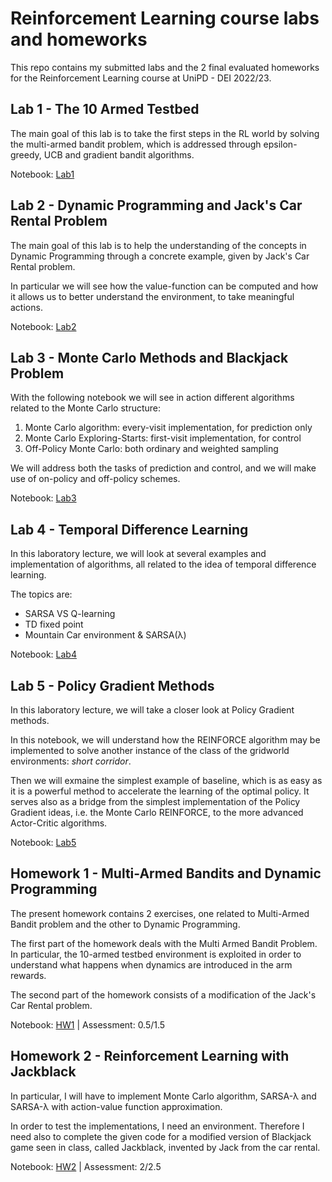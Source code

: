 # Reinforcement Learning course labs and homeworks
This repo contains my submitted labs and the 2 final evaluated homeworks for the Reinforcement Learning course at UniPD - DEI 2022/23.

## Lab 1 - The 10 Armed Testbed

The main goal of this lab is to take the first steps in the RL world by solving the multi-armed bandit problem, which is addressed through epsilon-greedy, UCB and gradient bandit algorithms.

Notebook: [Lab1](https://github.com/stefanobinotto/Reinforcement-Learning-course/tree/main/lab1)

## Lab 2 - Dynamic Programming and Jack's Car Rental Problem

The main goal of this lab is to help the understanding of the concepts in Dynamic Programming through a concrete example, given by Jack's Car Rental problem.

In particular we will see how the value-function can be computed and how it allows us to better understand the environment, to take meaningful actions.

Notebook: [Lab2](https://github.com/stefanobinotto/Reinforcement-Learning-course/tree/main/lab2)

## Lab 3 - Monte Carlo Methods and Blackjack Problem

With the following notebook we will see in action different algorithms related to the Monte Carlo structure:
1. Monte Carlo algorithm: every-visit implementation, for prediction only
2. Monte Carlo Exploring-Starts: first-visit implementation, for control
3. Off-Policy Monte Carlo: both ordinary and weighted sampling

We will address both the tasks of prediction and control, and we will make use of on-policy and off-policy schemes.

Notebook: [Lab3](https://github.com/stefanobinotto/Reinforcement-Learning-course/tree/main/lab3)

## Lab 4 - Temporal Difference Learning

In this laboratory lecture, we will look at several examples and implementation of algorithms, all related to the idea of temporal difference learning.

The topics are:
- SARSA VS Q-learning
- TD fixed point
- Mountain Car environment & SARSA(λ)

Notebook: [Lab4](https://github.com/stefanobinotto/Reinforcement-Learning-course/tree/main/lab4)

## Lab 5 - Policy Gradient Methods

In this laboratory lecture, we will take a closer look at Policy Gradient methods.

In this notebook, we will understand how the REINFORCE algorithm may be implemented to solve another instance of the class of the gridworld environments: *short corridor*.

Then we will exmaine the simplest example of baseline, which is as easy as it is a powerful method to accelerate the learning of the optimal policy. It serves also as a bridge from the simplest implementation of the Policy Gradient ideas, i.e. the Monte Carlo REINFORCE, to the more advanced Actor-Critic algorithms.

Notebook: [Lab5](https://github.com/stefanobinotto/Reinforcement-Learning-course/tree/main/lab5)

## Homework 1 - Multi-Armed Bandits and Dynamic Programming

The present homework contains 2 exercises, one related to Multi-Armed Bandit problem and the other to Dynamic Programming.

The first part of the homework deals with the Multi Armed Bandit Problem. In particular, the 10-armed testbed environment is exploited in order to understand what happens when dynamics are introduced in the arm rewards.

The second part of the homework consists of a modification of the Jack's Car Rental problem.

Notebook: [HW1](https://github.com/stefanobinotto/Reinforcement-Learning-course/blob/main/homework_projects/2052421_binotto_stefano_hw01.ipynb) | Assessment: 0.5/1.5
## Homework 2 - Reinforcement Learning with Jackblack

In particular, I will have to implement Monte Carlo algorithm, SARSA-λ and SARSA-λ with action-value function approximation.

In order to test the implementations, I need an environment. Therefore I need also to complete the given code for a modified version of Blackjack game seen in class, called Jackblack, invented by Jack from the car rental.

Notebook: [HW2](https://github.com/stefanobinotto/Reinforcement-Learning-course/blob/main/homework_projects/2052421_binotto_stefano_hw02.ipynb) | Assessment: 2/2.5
